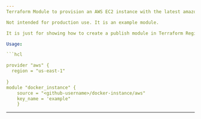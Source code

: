 ```yaml
---
Terraform Module to provision an AWS EC2 instance with the latest amazon linux 2 ami and installed docker in it.

Not intended for production use. It is an example module.

It is just for showing how to create a publish module in Terraform Registry.

Usage:

```hcl

provider "aws" {
  region = "us-east-1"
    
}
module "docker_instance" {
    source = "<github-username>/docker-instance/aws"
    key_name = 'example"
    }
```
---
```

